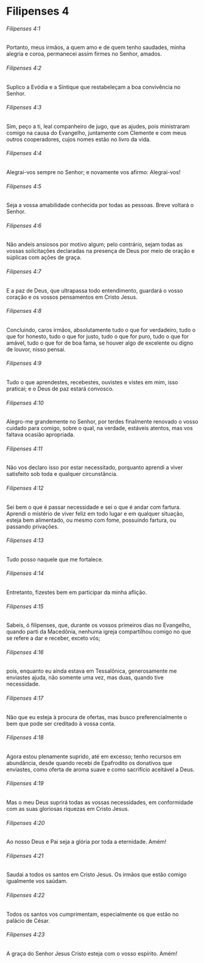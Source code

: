 # Filipenses 4

###### Filipenses 4:1

Portanto, meus irmãos, a quem amo e de quem tenho saudades, minha alegria e coroa, permanecei assim firmes no Senhor, amados.

###### Filipenses 4:2

Suplico a Evódia e a Síntique que restabeleçam a boa convivência no Senhor.

###### Filipenses 4:3

Sim, peço a ti, leal companheiro de jugo, que as ajudes, pois ministraram comigo na causa do Evangelho, juntamente com Clemente e com meus outros cooperadores, cujos nomes estão no livro da vida.

###### Filipenses 4:4

Alegrai-vos sempre no Senhor; e novamente vos afirmo: Alegrai-vos!

###### Filipenses 4:5

Seja a vossa amabilidade conhecida por todas as pessoas. Breve voltará o Senhor.

###### Filipenses 4:6

Não andeis ansiosos por motivo algum; pelo contrário, sejam todas as vossas solicitações declaradas na presença de Deus por meio de oração e súplicas com ações de graça.

###### Filipenses 4:7

E a paz de Deus, que ultrapassa todo entendimento, guardará o vosso coração e os vossos pensamentos em Cristo Jesus.

###### Filipenses 4:8

Concluindo, caros irmãos, absolutamente tudo o que for verdadeiro, tudo o que for honesto, tudo o que for justo, tudo o que for puro, tudo o que for amável, tudo o que for de boa fama, se houver algo de excelente ou digno de louvor, nisso pensai.

###### Filipenses 4:9

Tudo o que aprendestes, recebestes, ouvistes e vistes em mim, isso praticai; e o Deus de paz estará convosco.

###### Filipenses 4:10

Alegro-me grandemente no Senhor, por terdes finalmente renovado o vosso cuidado para comigo, sobre o qual, na verdade, estáveis atentos, mas vos faltava ocasião apropriada.

###### Filipenses 4:11

Não vos declaro isso por estar necessitado, porquanto aprendi a viver satisfeito sob toda e qualquer circunstância.

###### Filipenses 4:12

Sei bem o que é passar necessidade e sei o que é andar com fartura. Aprendi o mistério de viver feliz em todo lugar e em qualquer situação, esteja bem alimentado, ou mesmo com fome, possuindo fartura, ou passando privações.

###### Filipenses 4:13

Tudo posso naquele que me fortalece.

###### Filipenses 4:14

Entretanto, fizestes bem em participar da minha aflição.

###### Filipenses 4:15

Sabeis, ó filipenses, que, durante os vossos primeiros dias no Evangelho, quando parti da Macedônia, nenhuma igreja compartilhou comigo no que se refere a dar e receber, exceto vós;

###### Filipenses 4:16

pois, enquanto eu ainda estava em Tessalônica, generosamente me enviastes ajuda, não somente uma vez, mas duas, quando tive necessidade.

###### Filipenses 4:17

Não que eu esteja à procura de ofertas, mas busco preferencialmente o bem que pode ser creditado à vossa conta.

###### Filipenses 4:18

Agora estou plenamente suprido, até em excesso; tenho recursos em abundância, desde quando recebi de Epafrodito os donativos que enviastes, como oferta de aroma suave e como sacrifício aceitável a Deus.

###### Filipenses 4:19

Mas o meu Deus suprirá todas as vossas necessidades, em conformidade com as suas gloriosas riquezas em Cristo Jesus.

###### Filipenses 4:20

Ao nosso Deus e Pai seja a glória por toda a eternidade. Amém!

###### Filipenses 4:21

Saudai a todos os santos em Cristo Jesus. Os irmãos que estão comigo igualmente vos saúdam.

###### Filipenses 4:22

Todos os santos vos cumprimentam, especialmente os que estão no palácio de César.

###### Filipenses 4:23

A graça do Senhor Jesus Cristo esteja com o vosso espírito. Amém!


